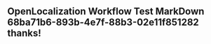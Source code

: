 <properties
ms.topic="hero-topic"
ms.test1="hero-topic"
ms.test2="test"/>

## OpenLocalization Workflow Test MarkDown 68ba71b6-893b-4e7f-88b3-02e11f851282 thanks!
